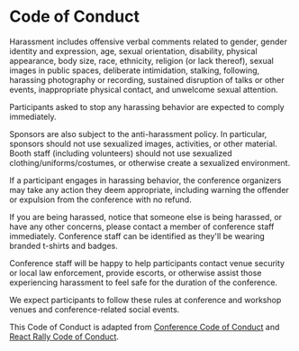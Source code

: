 # Code of Conduct

Harassment includes offensive verbal comments related to gender, gender identity and expression, age, sexual orientation, disability, physical appearance, body size, race, ethnicity, religion (or lack thereof), sexual images in public spaces, deliberate intimidation, stalking, following, harassing photography or recording, sustained disruption of talks or other events, inappropriate physical contact, and unwelcome sexual attention.

Participants asked to stop any harassing behavior are expected to comply immediately.

Sponsors are also subject to the anti-harassment policy. In particular, sponsors should not use sexualized images, activities, or other material. Booth staff (including volunteers) should not use sexualized clothing/uniforms/costumes, or otherwise create a sexualized environment.

If a participant engages in harassing behavior, the conference organizers may take any action they deem appropriate, including warning the offender or expulsion from the conference with no refund.

If you are being harassed, notice that someone else is being harassed, or have any other concerns, please contact a member of conference staff immediately. Conference staff can be identified as they'll be wearing branded t-shirts and badges.

Conference staff will be happy to help participants contact venue security or local law enforcement, provide escorts, or otherwise assist those experiencing harassment to feel safe for the duration of the conference.

We expect participants to follow these rules at conference and workshop venues and conference-related social events.

This Code of Conduct is adapted from [Conference Code of Conduct](http://confcodeofconduct.com/) and [React Rally Code of Conduct](http://www.reactrally.com/#/conduct).
